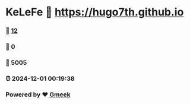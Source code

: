 # KeLeFe :link: https://hugo7th.github.io 
### :page_facing_up: [12](https://hugo7th.github.io/tag.html) 
### :speech_balloon: 0 
### :hibiscus: 5005 
### :alarm_clock: 2024-12-01 00:19:38 
### Powered by :heart: [Gmeek](https://github.com/Meekdai/Gmeek)
